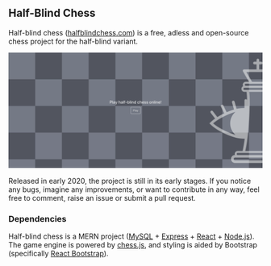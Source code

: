 ## Half-Blind Chess

Half-blind chess ([halfblindchess.com](https://halfblindchess.com)) is a free, adless and open-source chess project for the half-blind variant.

![](half-blind.png)

Released in early 2020, the project is still in its early stages. If you notice any bugs, imagine any improvements, or want to contribute in any way, feel free to comment, raise an issue or submit a pull request.

### Dependencies 

Half-blind chess is a MERN project ([MySQL](https://www.mysql.com/) + [Express](https://expressjs.com/) + [React](https://reactjs.org/) + [Node.js](https://nodejs.org/en/)). The game engine is powered by [chess.js](https://github.com/jhlywa/chess.js/blob/master/README.md), and styling is aided by Bootstrap (specifically [React Bootstrap](https://react-bootstrap.github.io/)).
